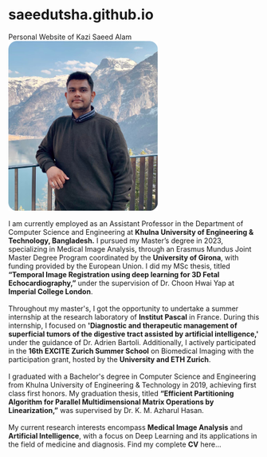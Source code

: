 # saeedutsha.github.io
 Personal Website of Kazi Saeed Alam <br>
<img style="width:300px;" src="./assets/photo2.png" alt="Profile Picture" class="about-pic">

  <p>
                        I am currently employed as an Assistant Professor in the Department of Computer Science and Engineering at <b>Khulna University of Engineering & Technology, Bangladesh.</b> I pursued my Master’s degree in 2023, specializing in Medical Image Analysis, through an <a onclick="window.open('https://maiamaster.udg.edu/')" class="hyper__text">Erasmus Mundus Joint Master Degree Program</a> coordinated by the <b>University of Girona</b>, with funding provided by the European Union. I did my MSc thesis, titled <b>“Temporal Image Registration using deep learning for 3D Fetal Echocardiography,”</b> under the supervision of <a onclick="window.open('https://scholar.google.com/citations?hl=en&user=TUa2r84AAAAJ&view_op=list_works&sortby=pubdate')" class="hyper__text">Dr. Choon Hwai Yap</a> at <b>Imperial College London</b>.
                        <br><br>
                        Throughout my master's, I got the opportunity to undertake a summer internship at the research laboratory of <b>Institut Pascal</b> in France. During this internship, I focused on <b>'Diagnostic and therapeutic management of superficial tumors of the digestive tract assisted by artificial intelligence,'</b> under the guidance of <a onclick="window.open('https://scholar.google.com/citations?user=_KUZlKYAAAAJ&hl=en')" class="hyper__text">Dr. Adrien Bartoli</a>. Additionally, I actively participated in the <b>16th EXCITE Zurich Summer School</b> on Biomedical Imaging with the participation grant, hosted by the <b>University and ETH Zurich</b>.
                        <br><br>
                        I graduated with a Bachelor's degree in Computer Science and Engineering from Khulna University of Engineering & Technology in 2019, achieving first class first honors. My graduation thesis, titled <b>“Efficient Partitioning Algorithm for Parallel Multidimensional Matrix Operations by Linearization,”</b> was supervised by <a onclick="window.open('https://scholar.google.com/citations?user=U5DZvDEAAAAJ&hl=en')" class="hyper__text">Dr. K. M. Azharul Hasan</a>.
                        <br><br>
                        My current research interests encompass <b>Medical Image Analysis</b> and <b>Artificial Intelligence</b>, with a focus on Deep Learning and its applications in the field of medicine and diagnosis. Find my complete <b>CV</b> <a class="hyper__text" onclick="window.open('./assets/CV_Kazi Saeed Alam.pdf')">here...</a>
                    </p>
